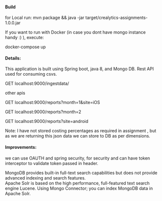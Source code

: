 #### Build 

for Local run:
mvn package && java -jar target/crealytics-assignments-1.0.0.jar

If you want to run with Docker (in case you dont have mongo instance handy :) ), execute:

docker-compose up

#### Details:

This application is built using Spring boot, java 8, and Mongo DB.
Rest API used for consuming csvs.

GET localhost:9000/ingestdata/

other apis

 GET localhost:9000/reports?month=1&site=iOS
 
 GET localhost:9000/reports?month=2
 
 GET localhost:9000/reports?site=android

Note: I have not stored costing percentages as required in assignment , but as we are returning this json data we can store to DB 
as per dimensions. 
 
####  Improvements:

we can use OAUTH and spring security, for security and can have 
token interceptor to validate token passed in header.

MongoDB provides built-in full-text search capabilities but does not 
provide advanced indexing and search features.  
Apache Solr is based on the high performance, full-featured text 
search engine Lucene. Using Mongo Connector; you can index MongoDB data in Apache Solr.


 



